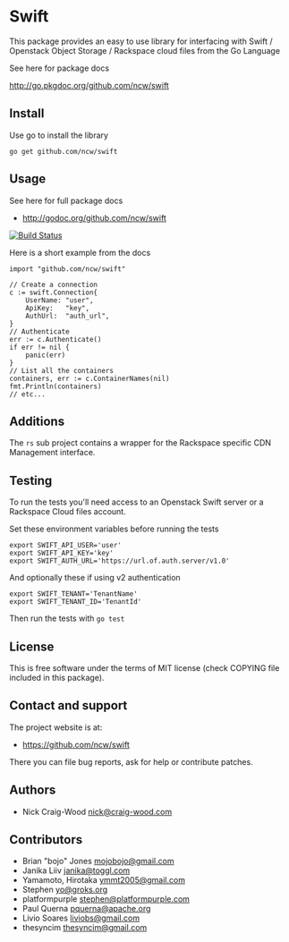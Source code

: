 Swift
=====

This package provides an easy to use library for interfacing with
Swift / Openstack Object Storage / Rackspace cloud files from the Go
Language

See here for package docs

  http://go.pkgdoc.org/github.com/ncw/swift

Install
-------

Use go to install the library

    go get github.com/ncw/swift

Usage
-----

See here for full package docs

- http://godoc.org/github.com/ncw/swift

[![Build Status](https://travis-ci.org/ncw/swift.png)](https://travis-ci.org/ncw/swift)

Here is a short example from the docs

    import "github.com/ncw/swift"

    // Create a connection
    c := swift.Connection{
        UserName: "user",
        ApiKey:   "key",
        AuthUrl:  "auth_url",
    }
    // Authenticate
    err := c.Authenticate()
    if err != nil {
        panic(err)
    }
    // List all the containers
    containers, err := c.ContainerNames(nil)
    fmt.Println(containers)
    // etc...
    
Additions
---------

The `rs` sub project contains a wrapper for the Rackspace specific CDN Management interface.

Testing
-------

To run the tests you'll need access to an Openstack Swift server or a
Rackspace Cloud files account.

Set these environment variables before running the tests

    export SWIFT_API_USER='user'
    export SWIFT_API_KEY='key'
    export SWIFT_AUTH_URL='https://url.of.auth.server/v1.0'

And optionally these if using v2 authentication

    export SWIFT_TENANT='TenantName'
    export SWIFT_TENANT_ID='TenantId'

Then run the tests with `go test`

License
-------

This is free software under the terms of MIT license (check COPYING file
included in this package).

Contact and support
-------------------

The project website is at:

- https://github.com/ncw/swift

There you can file bug reports, ask for help or contribute patches.

Authors
-------

- Nick Craig-Wood <nick@craig-wood.com>

Contributors
------------

- Brian "bojo" Jones <mojobojo@gmail.com>
- Janika Liiv <janika@toggl.com>
- Yamamoto, Hirotaka <ymmt2005@gmail.com>
- Stephen <yo@groks.org>
- platformpurple <stephen@platformpurple.com>
- Paul Querna <pquerna@apache.org>
- Livio Soares <liviobs@gmail.com>
- thesyncim <thesyncim@gmail.com>

